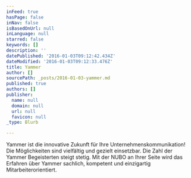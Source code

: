 ```yaml
---
inFeed: true
hasPage: false
inNav: false
isBasedOnUrl: null
inLanguage: null
starred: false
keywords: []
description: ''
datePublished: '2016-01-03T09:12:42.434Z'
dateModified: '2016-01-03T09:12:33.476Z'
title: Yammer
author: []
sourcePath: _posts/2016-01-03-yammer.md
published: true
authors: []
publisher:
  name: null
  domain: null
  url: null
  favicon: null
_type: Blurb

---
```

Yammer ist die innovative Zukunft für Ihre Unternehmenskommunikation! Die Möglichkeiten sind vielfältig und gezielt einsetzbar. Die Zahl der Yammer Begeisterten steigt stetig. Mit der NUBO an Ihrer Seite wird das Erfahren über Yammer sachlich, kompetent und einzigartig Mitarbeiterorientiert.